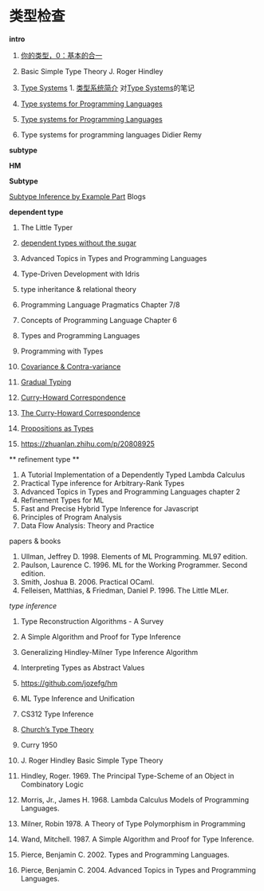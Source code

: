 # 类型检查

**intro**

1. [你的类型，0：基本的合一](https://zhuanlan.zhihu.com/p/24181997)

1. Basic Simple Type Theory J. Roger Hindley
1. [Type Systems](http://lucacardelli.name/papers/typesystems.pdf) 1. [类型系统简介](https://zhuanlan.zhihu.com/p/65626985) 对[Type Systems](http://lucacardelli.name/papers/typesystems.pdf)的笔记
1. [Type systems for Programming Languages](https://www.doc.ic.ac.uk/~svb/TSfPL/notes.pdf)
1. [Type systems for Programming Languages](https://cloudflare-ipfs.com/ipfs/bafykbzacebmzde3vzlezhe7sepwgswix4eoumxdasgj44ve32yactcsgz2qne?filename=Harper%20R.%20-%20Type%20systems%20for%20programming%20languages.%20%282000%29.pdf)
1. Type systems for programming languages Didier Remy

**subtype**

**HM**

**Subtype**

[Subtype Inference by Example Part](https://blog.polybdenum.com/2020/07/04/subtype-inference-by-example-part-1-introducing-cubiml.html)
Blogs

**dependent type**

1. The Little Typer
1. [dependent types without the sugar](http://www.cs.nott.ac.uk/~psztxa/publ/pisigma-new.pdf)
1. Advanced Topics in Types and Programming Languages
1. Type-Driven Development with Idris

1. type inheritance & relational theory

1. Programming Language Pragmatics Chapter 7/8
1. Concepts of Programming Language Chapter 6
1. Types and Programming Languages
1. Programming with Types

1. [Covariance & Contra-variance](<https://en.wikipedia.org/wiki/Covariance_and_contravariance_(computer_science)>)
1. [Gradual Typing](https://wphomes.soic.indiana.edu/jsiek/what-is-gradual-typing/)
1. [Curry-Howard Correspondence](https://en.wikipedia.org/wiki/Curry%E2%80%93Howard_correspondence)
1. [The Curry-Howard Correspondence](https://cs3110.github.io/textbook/chapters/adv/curry-howard.html)
1. [Propositions as Types](https://homepages.inf.ed.ac.uk/wadler/papers/propositions-as-types/propositions-as-types.pdf)
1. https://zhuanlan.zhihu.com/p/20808925

** refinement type **

1. A Tutorial Implementation of a Dependently Typed Lambda Calculus
1. Practical Type inference for Arbitrary-Rank Types
1. Advanced Topics in Types and Programming Languages chapter 2
1. Refinement Types for ML
1. Fast and Precise Hybrid Type Inference for Javascript
1. Principles of Program Analysis
1. Data Flow Analysis: Theory and Practice

papers & books

1. Ullman, Jeffrey D. 1998. Elements of ML Programming. ML97 edition.
1. Paulson, Laurence C. 1996. ML for the Working Programmer. Second edition.
1. Smith, Joshua B. 2006. Practical OCaml.
1. Felleisen, Matthias, & Friedman, Daniel P. 1996. The Little MLer.

_type inference_

1. Type Reconstruction Algorithms - A Survey
1. A Simple Algorithm and Proof for Type Inference
1. Generalizing Hindley-Milner Type Inference Algorithm
1. Interpreting Types as Abstract Values
1. https://github.com/jozefg/hm
1. ML Type Inference and Unification
1. CS312 Type Inference

1. [Church’s Type Theory](https://plato.stanford.edu/entries/type-theory-church/)
1. Curry 1950
1. J. Roger Hindley Basic Simple Type Theory
1. Hindley, Roger. 1969. The Principal Type-Scheme of an Object in Combinatory Logic
1. Morris, Jr., James H. 1968. Lambda Calculus Models of Programming Languages.
1. Milner, Robin 1978. A Theory of Type Polymorphism in Programming
1. Wand, Mitchell. 1987. A Simple Algorithm and Proof for Type Inference.
1. Pierce, Benjamin C. 2002. Types and Programming Languages.
1. Pierce, Benjamin C. 2004. Advanced Topics in Types and Programming Languages.
